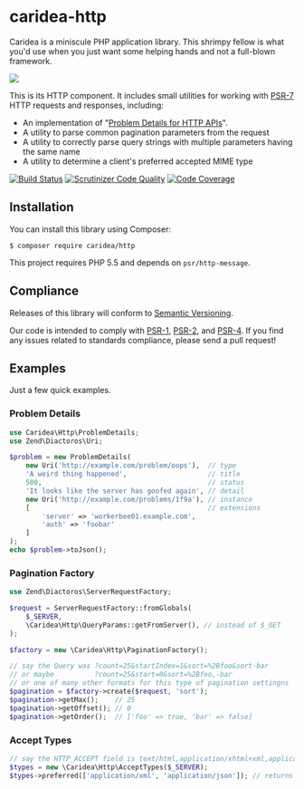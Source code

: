 # caridea-http
Caridea is a miniscule PHP application library. This shrimpy fellow is what you'd use when you just want some helping hands and not a full-blown framework.

![](http://libreworks.com/caridea-100.png)

This is its HTTP component. It includes small utilities for working with [PSR-7](http://www.php-fig.org/psr/psr-7/) HTTP requests and responses, including:

* An implementation of "[Problem Details for HTTP APIs](https://tools.ietf.org/html/draft-ietf-appsawg-http-problem-00)".
* A utility to parse common pagination parameters from the request
* A utility to correctly parse query strings with multiple parameters having the same name
* A utility to determine a client's preferred accepted MIME type

[![Build Status](https://travis-ci.org/libreworks/caridea-http.svg)](https://travis-ci.org/libreworks/caridea-http)
[![Scrutinizer Code Quality](https://scrutinizer-ci.com/g/libreworks/caridea-http/badges/quality-score.png?b=master)](https://scrutinizer-ci.com/g/libreworks/caridea-http/?branch=master)
[![Code Coverage](https://scrutinizer-ci.com/g/libreworks/caridea-http/badges/coverage.png?b=master)](https://scrutinizer-ci.com/g/libreworks/caridea-http/?branch=master)

## Installation

You can install this library using Composer:

```console
$ composer require caridea/http
```

This project requires PHP 5.5 and depends on `psr/http-message`.

## Compliance

Releases of this library will conform to [Semantic Versioning](http://semver.org).

Our code is intended to comply with [PSR-1](http://www.php-fig.org/psr/psr-1/), [PSR-2](http://www.php-fig.org/psr/psr-2/), and [PSR-4](http://www.php-fig.org/psr/psr-4/). If you find any issues related to standards compliance, please send a pull request!

## Examples

Just a few quick examples.

### Problem Details

```php
use Caridea\Http\ProblemDetails;
use Zend\Diactoros\Uri;

$problem = new ProblemDetails(
    new Uri('http://example.com/problem/oops'),  // type
    'A weird thing happened',                    // title
    500,                                         // status
    'It looks like the server has goofed again', // detail
    new Uri('http://example.com/problems/1f9a'), // instance
    [                                            // extensions
        'server' => 'workerbee01.example.com',
        'auth' => 'foobar'
    ]
);
echo $problem->toJson();
```

### Pagination Factory

```php
use Zend\Diactoros\ServerRequestFactory;

$request = ServerRequestFactory::fromGlobals(
    $_SERVER,
    \Caridea\Http\QueryParams::getFromServer(), // instead of $_GET
);

$factory = new \Caridea\Http\PaginationFactory();

// say the Query was ?count=25&startIndex=1&sort=%2Bfoo&sort-bar
// or maybe          ?count=25&start=0&sort=%2Bfoo,-bar
// or one of many other formats for this type of pagination settingns
$pagination = $factory->create($request, 'sort');
$pagination->getMax();    // 25
$pagination->getOffset(); // 0
$pagination->getOrder();  // ['foo' => true, 'bar' => false]
```

### Accept Types

```php
// say the HTTP_ACCEPT field is text/html,application/xhtml+xml,application/xml;q=0.9,*/*;q=0.8
$types = new \Caridea\Http\AcceptTypes($_SERVER);
$types->preferred(['application/xml', 'application/json']); // returns application/xml
```
